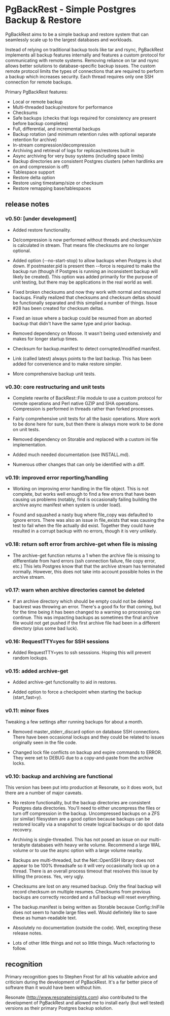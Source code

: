 # PgBackRest - Simple Postgres Backup & Restore

PgBackRest aims to be a simple backup and restore system that can seamlessly scale up to the largest databases and workloads.

Instead of relying on traditional backup tools like tar and rsync, PgBackRest implements all backup features internally and features a custom protocol for communicating with remote systems.  Removing reliance on tar and rsync allows better solutions to database-specific backup issues.  The custom remote protocol limits the types of connections that are required to perform a backup which increases security.  Each thread requires only one SSH connection for remote backups.

Primary PgBackRest features:

* Local or remote backup
* Multi-threaded backup/restore for performance
* Checksums
* Safe backups (checks that logs required for consistency are present before backup completes)
* Full, differential, and incremental backups
* Backup rotation (and minimum retention rules with optional separate retention for archive)
* In-stream compression/decompression
* Archiving and retrieval of logs for replicas/restores built in
* Async archiving for very busy systems (including space limits)
* Backup directories are consistent Postgres clusters (when hardlinks are on and compression is off)
* Tablespace support
* Restore delta option
* Restore using timestamp/size or checksum
* Restore remapping base/tablespaces

## release notes

### v0.50: [under development]

* Added restore functionality.

* De/compression is now performed without threads and checksum/size is calculated in stream.  That means file checksums are no longer optional.

* Added option (--no-start-stop) to allow backups when Postgres is shut down.  If postmaster.pid is present then --force is required to make the backup run (though if Postgres is running an inconsistent backup will likely be created).  This option was added primarily for the purpose of unit testing, but there may be applications in the real world as well.

* Fixed broken checksums and now they work with normal and resumed backups.  Finally realized that checksums and checksum deltas should be functionally separated and this simplied a number of things.  Issue #28 has been created for checksum deltas.

* Fixed an issue where a backup could be resumed from an aborted backup that didn't have the same type and prior backup.

* Removed dependency on Moose.  It wasn't being used extensively and makes for longer startup times.

* Checksum for backup.manifest to detect corrupted/modified manifest.

* Link (called latest) always points to the last backup.  This has been added for convenience and to make restore simpler.

* More comprehensive backup unit tests.

### v0.30: core restructuring and unit tests

* Complete rewrite of BackRest::File module to use a custom protocol for remote operations and Perl native GZIP and SHA operations.  Compression is performed in threads rather than forked processes.

* Fairly comprehensive unit tests for all the basic operations.  More work to be done here for sure, but then there is always more work to be done on unit tests.

* Removed dependency on Storable and replaced with a custom ini file implementation.

* Added much needed documentation (see INSTALL.md).

* Numerous other changes that can only be identified with a diff.

### v0.19: improved error reporting/handling

* Working on improving error handling in the file object.  This is not complete, but works well enough to find a few errors that have been causing us problems (notably, find is occasionally failing building the archive async manifest when system is under load).

* Found and squashed a nasty bug where file_copy was defaulted to ignore errors.  There was also an issue in file_exists that was causing the test to fail when the file actually did exist.  Together they could have resulted in a corrupt backup with no errors, though it is very unlikely.

### v0.18: return soft error from archive-get when file is missing

* The archive-get function returns a 1 when the archive file is missing to differentiate from hard errors (ssh connection failure, file copy error, etc.)  This lets Postgres know that that the archive stream has terminated normally.  However, this does not take into account possible holes in the archive stream.

### v0.17: warn when archive directories cannot be deleted

* If an archive directory which should be empty could not be deleted backrest was throwing an error.  There's a good fix for that coming, but for the time being it has been changed to a warning so processing can continue.  This was impacting backups as sometimes the final archive file would not get pushed if the first archive file had been in a different directory (plus some bad luck).

### v0.16: RequestTTY=yes for SSH sessions

* Added RequestTTY=yes to ssh sesssions.  Hoping this will prevent random lockups.

### v0.15: added archive-get

* Added archive-get functionality to aid in restores.

* Added option to force a checkpoint when starting the backup (start_fast=y).

### v0.11: minor fixes

Tweaking a few settings after running backups for about a month.

* Removed master_stderr_discard option on database SSH connections.  There have been occasional lockups and they could be related to issues originally seen in the file code.

* Changed lock file conflicts on backup and expire commands to ERROR.  They were set to DEBUG due to a copy-and-paste from the archive locks.

### v0.10: backup and archiving are functional

This version has been put into production at Resonate, so it does work, but there are a number of major caveats.

* No restore functionality, but the backup directories are consistent Postgres data directories.  You'll need to either uncompress the files or turn off compression in the backup.  Uncompressed backups on a ZFS (or similar) filesystem are a good option because backups can be restored locally via a snapshot to create logical backups or do spot data recovery.

* Archiving is single-threaded.  This has not posed an issue on our multi-terabyte databases with heavy write volume.  Recommend a large WAL volume or to use the async option with a large volume nearby.

* Backups are multi-threaded, but the Net::OpenSSH library does not appear to be 100% threadsafe so it will very occasionally lock up on a thread.  There is an overall process timeout that resolves this issue by killing the process.  Yes, very ugly.

* Checksums are lost on any resumed backup. Only the final backup will record checksum on multiple resumes.  Checksums from previous backups are correctly recorded and a full backup will reset everything.

* The backup.manifest is being written as Storable because Config::IniFile does not seem to handle large files well.  Would definitely like to save these as human-readable text.

* Absolutely no documentation (outside the code).  Well, excepting these release notes.

* Lots of other little things and not so little things.  Much refactoring to follow.

## recognition

Primary recognition goes to Stephen Frost for all his valuable advice and criticism during the development of PgBackRest.  It's a far better piece of software than it would have been without him.

Resonate (http://www.resonateinsights.com) also contributed to the development of PgBackRest and allowed me to install early (but well tested) versions as their primary Postgres backup solution.
